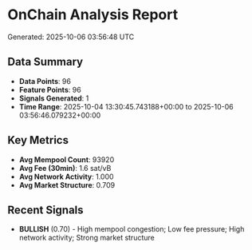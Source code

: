 # OnChain Analysis Report
Generated: 2025-10-06 03:56:48 UTC

## Data Summary
- **Data Points**: 96
- **Feature Points**: 96
- **Signals Generated**: 1
- **Time Range**: 2025-10-04 13:30:45.743188+00:00 to 2025-10-06 03:56:46.079232+00:00

## Key Metrics
- **Avg Mempool Count**: 93920
- **Avg Fee (30min)**: 1.6 sat/vB
- **Avg Network Activity**: 1.000
- **Avg Market Structure**: 0.709

## Recent Signals
- **BULLISH** (0.70) - High mempool congestion; Low fee pressure; High network activity; Strong market structure

